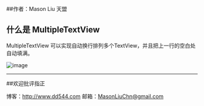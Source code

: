 
##作者：Mason Liu           天盟

## 什么是 MultipleTextView

MultipleTextView 可以实现自动换行排列多个TextView，并且把上一行的空白处自动填满。

![image](https://github.com/mentor811/MultipleTextView/raw/master/doc/1.png)

------
##欢迎批评指正

博客：http://www.dd544.com
邮箱：MasonLiuChn@gmail.com

